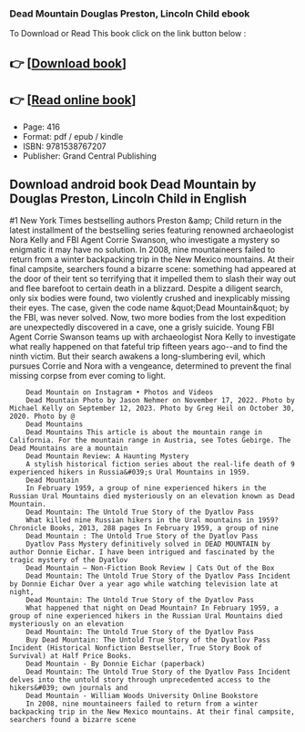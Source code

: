 ### Dead Mountain Douglas Preston, Lincoln Child ebook

To Download or Read This book click on the link button below :

## 👉  [**[Download book](http://filesbooks.info/download.php?group=book&from=github.com&id=721348&lnk=1079 "Download book")**]

## 👉  [**[Read online book](http://filesbooks.info/download.php?group=book&from=github.com&id=721348&lnk=1079 "Read online book")**]


* Page: 416
* Format: pdf / epub / kindle
* ISBN: 9781538767207
* Publisher: Grand Central Publishing



## Download android book Dead Mountain by Douglas Preston, Lincoln Child in English



#1 New York Times bestselling authors Preston &amp;amp; Child return in the latest installment of the bestselling series featuring renowned archaeologist Nora Kelly and FBI Agent Corrie Swanson, who investigate a mystery so enigmatic it may have no solution. In 2008, nine mountaineers failed to return from a winter backpacking trip in the New Mexico mountains. At their final campsite, searchers found a bizarre scene: something had appeared at the door of their tent so terrifying that it impelled them to slash their way out and flee barefoot to certain death in a blizzard. Despite a diligent search, only six bodies were found, two violently crushed and inexplicably missing their eyes. The case, given the code name &amp;quot;Dead Mountain&amp;quot; by the FBI, was never solved. Now, two more bodies from the lost expedition are unexpectedly discovered in a cave, one a grisly suicide. Young FBI Agent Corrie Swanson teams up with archaeologist Nora Kelly to investigate what really happened on that fateful trip fifteen years ago--and to find the ninth victim. But their search awakens a long-slumbering evil, which pursues Corrie and Nora with a vengeance, determined to prevent the final missing corpse from ever coming to light.


        Dead Mountain on Instagram • Photos and Videos
        Dead Mountain Photo by Jason Nehmer on November 17, 2022. Photo by Michael Kelly on September 12, 2023. Photo by Greg Heil on October 30, 2020. Photo by @ 
        Dead Mountains
        Dead Mountains This article is about the mountain range in California. For the mountain range in Austria, see Totes Gebirge. The Dead Mountains are a mountain 
        Dead Mountain Review: A Haunting Mystery
        A stylish historical fiction series about the real-life death of 9 experienced hikers in Russia&#039;s Ural Mountains in 1959.
        Dead Mountain
        In February 1959, a group of nine experienced hikers in the Russian Ural Mountains died mysteriously on an elevation known as Dead Mountain.
        Dead Mountain: The Untold True Story of the Dyatlov Pass
        What killed nine Russian hikers in the Ural mountains in 1959? Chronicle Books, 2013, 288 pages In February 1959, a group of nine 
        Dead Mountain : The Untold True Story of the Dyatlov Pass
        Dyatlov Pass Mystery definitively solved in DEAD MOUNTAIN by author Donnie Eichar. I have been intrigued and fascinated by the tragic mystery of the Dyatlov 
        Dead Mountain – Non-Fiction Book Review | Cats Out of the Box
        Dead Mountain: The Untold True Story of the Dyatlov Pass Incident by Donnie Eichar Over a year ago while watching television late at night, 
        Dead Mountain: The Untold True Story of the Dyatlov Pass
        What happened that night on Dead Mountain? In February 1959, a group of nine experienced hikers in the Russian Ural Mountains died mysteriously on an elevation 
        Dead Mountain: The Untold True Story of the Dyatlov Pass
        Buy Dead Mountain: The Untold True Story of the Dyatlov Pass Incident (Historical Nonfiction Bestseller, True Story Book of Survival) at Half Price Books.
        Dead Mountain - By Donnie Eichar (paperback)
        Dead Mountain: The Untold True Story of the Dyatlov Pass Incident delves into the untold story through unprecedented access to the hikers&#039; own journals and 
        Dead Mountain - William Woods University Online Bookstore
        In 2008, nine mountaineers failed to return from a winter backpacking trip in the New Mexico mountains. At their final campsite, searchers found a bizarre scene 
    




